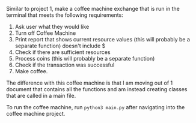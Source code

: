 Similar to project 1, make a coffee machine exchange that is run in the terminal that meets the following requirements:
1. Ask user what they would like 
2. Turn off Coffee Machine 
3. Print report that shows current resource values (this will probably be a separate function) doesn't include $
4. Check if there are sufficient resources
5. Process coins (this will probably be a separate function)
6. Check if the transaction was successful
7. Make coffee.

The difference with this coffee machine is that I am moving out of 1 document that contains all the functions and am instead creating classes that are called in a main file.

To run the coffee machine, run `python3 main.py` after navigating into the coffee machine project.
